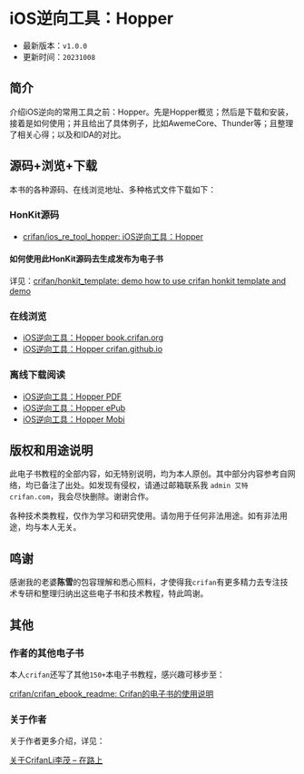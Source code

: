 # iOS逆向工具：Hopper

* 最新版本：`v1.0.0`
* 更新时间：`20231008`

## 简介

介绍iOS逆向的常用工具之前：Hopper。先是Hopper概览；然后是下载和安装，接着是如何使用；并且给出了具体例子，比如AwemeCore、Thunder等；且整理了相关心得；以及和IDA的对比。

## 源码+浏览+下载

本书的各种源码、在线浏览地址、多种格式文件下载如下：

### HonKit源码

* [crifan/ios_re_tool_hopper: iOS逆向工具：Hopper](https://github.com/crifan/ios_re_tool_hopper)

#### 如何使用此HonKit源码去生成发布为电子书

详见：[crifan/honkit_template: demo how to use crifan honkit template and demo](https://github.com/crifan/honkit_template)

### 在线浏览

* [iOS逆向工具：Hopper book.crifan.org](https://book.crifan.org/books/ios_re_tool_hopper/website/)
* [iOS逆向工具：Hopper crifan.github.io](https://crifan.github.io/ios_re_tool_hopper/website/)

### 离线下载阅读

* [iOS逆向工具：Hopper PDF](https://book.crifan.org/books/ios_re_tool_hopper/pdf/ios_re_tool_hopper.pdf)
* [iOS逆向工具：Hopper ePub](https://book.crifan.org/books/ios_re_tool_hopper/epub/ios_re_tool_hopper.epub)
* [iOS逆向工具：Hopper Mobi](https://book.crifan.org/books/ios_re_tool_hopper/mobi/ios_re_tool_hopper.mobi)

## 版权和用途说明

此电子书教程的全部内容，如无特别说明，均为本人原创。其中部分内容参考自网络，均已备注了出处。如发现有侵权，请通过邮箱联系我 `admin 艾特 crifan.com`，我会尽快删除。谢谢合作。

各种技术类教程，仅作为学习和研究使用。请勿用于任何非法用途。如有非法用途，均与本人无关。

## 鸣谢

感谢我的老婆**陈雪**的包容理解和悉心照料，才使得我`crifan`有更多精力去专注技术专研和整理归纳出这些电子书和技术教程，特此鸣谢。

## 其他

### 作者的其他电子书

本人`crifan`还写了其他`150+`本电子书教程，感兴趣可移步至：

[crifan/crifan_ebook_readme: Crifan的电子书的使用说明](https://github.com/crifan/crifan_ebook_readme)

### 关于作者

关于作者更多介绍，详见：

[关于CrifanLi李茂 – 在路上](https://www.crifan.org/about/)
